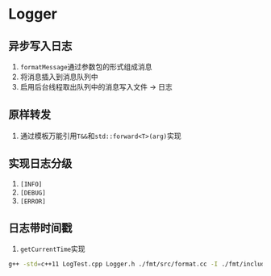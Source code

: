 # Logger
## 异步写入日志
1. `formatMessage`通过参数包的形式组成消息
2. 将消息插入到消息队列中
3. 启用后台线程取出队列中的消息写入文件 -> 日志

## 原样转发
1. 通过模板万能引用`T&&`和`std::forward<T>(arg)`实现

## 实现日志分级
1. `[INFO]`
2. `[DEBUG]`
3. `[ERROR]`

## 日志带时间戳
1. `getCurrentTime`实现

```bash
g++ -std=c++11 LogTest.cpp Logger.h ./fmt/src/format.cc -I ./fmt/include -o logger
```